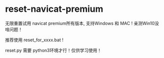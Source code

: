 # reset-navicat-premium
无限重置试用 navicat premium所有版本, 支持Windows 和 MAC !   亲测Win10没啥问题！

推荐使用 reset_for_xxxx.bat !



reset.py 需要 python3环境才行！仅供学习使用！

